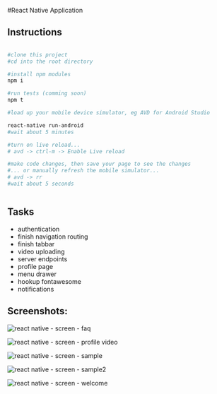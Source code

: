 #React Native Application

## Instructions

```bash

#clone this project
#cd into the root directory

#install npm modules
npm i

#run tests (comming soon)
npm t

#load up your mobile device simulator, eg AVD for Android Studio

react-native run-android
#wait about 5 minutes

#turn on live reload...
# avd -> ctrl-m -> Enable Live reload

#make code changes, then save your page to see the changes
#... or manually refresh the mobile simulator...
# avd -> rr
#wait about 5 seconds



```


## Tasks
- authentication
- finish navigation routing
- finish tabbar
- video uploading
- server endpoints
- profile page
- menu drawer
- hookup fontawesome
- notifications






## Screenshots:


![react native - screen - faq](https://s32.postimg.org/rlkt4ftzp/zeemee_faq3.jpg)

![react native - screen - profile video](https://s32.postimg.org/48mrlxdw5/zeemee_profilevideo.jpg)

![react native - screen - sample](https://s32.postimg.org/9lg7dsr6d/zeemee_sample.jpg)

![react native - screen - sample2](https://s32.postimg.org/3lsga56dx/zeemee_sample2.jpg)

![react native - screen -  welcome](https://s32.postimg.org/k45ndlkat/zeemee_welcome.jpg)








